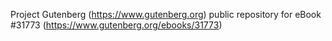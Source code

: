Project Gutenberg (https://www.gutenberg.org) public repository for eBook #31773 (https://www.gutenberg.org/ebooks/31773)
